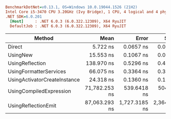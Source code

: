 ``` ini

BenchmarkDotNet=v0.13.1, OS=Windows 10.0.19044.1526 (21H2)
Intel Core i5-3470 CPU 3.20GHz (Ivy Bridge), 1 CPU, 4 logical and 4 physical cores
.NET SDK=6.0.201
  [Host]     : .NET 6.0.3 (6.0.322.12309), X64 RyuJIT
  DefaultJob : .NET 6.0.3 (6.0.322.12309), X64 RyuJIT


```
|                       Method |          Mean |         Error |        StdDev | Rank |  Gen 0 |  Gen 1 | Allocated |
|----------------------------- |--------------:|--------------:|--------------:|-----:|-------:|-------:|----------:|
|                       Direct |      5.722 ns |     0.0657 ns |     0.0582 ns |    1 | 0.0076 |      - |      24 B |
|                     UsingNew |     15.553 ns |     0.1067 ns |     0.0946 ns |    2 | 0.0153 |      - |      48 B |
|              UsingReflection |    138.970 ns |     0.5296 ns |     0.4423 ns |    5 | 0.0153 |      - |      48 B |
|       UsingFormatterServices |     66.075 ns |     0.3364 ns |     0.3146 ns |    4 | 0.0153 |      - |      48 B |
| UsingActivatorCreateInstance |     24.318 ns |     0.1360 ns |     0.1135 ns |    3 | 0.0153 |      - |      48 B |
|      UsingCompiledExpression | 71,782.253 ns |   539.6418 ns |   504.7813 ns |    6 | 1.2207 | 0.6104 |   3,848 B |
|          UsingReflectionEmit | 87,063.293 ns | 1,727.3185 ns | 2,364.3730 ns |    7 | 0.3662 | 0.1221 |   1,168 B |
